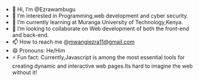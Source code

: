 - 👋 Hi, I’m @Ezrawambugu
- 👀 I’m interested in Programming,web development and cyber security.
- 🌱 I’m currently learning at Muranga University of Technology,Kenya.
- 💞️ I’m looking to collaborate on Web development of both the front-end and back-end.
- 📫 How to reach me @mwangiezra11@gmail.com
- 😄 Pronouns: He/Him
- ⚡ Fun fact: Currently,Javascript is among the most essential tools for creating dynamic and interactive web pages.Its hard to imagine the web without it!

<!---
Ezrawambugu/Ezrawambugu is a ✨ special ✨ repository because its `README.md` (this file) appears on your GitHub profile.
You can click the Preview link to take a look at your changes.
--->
